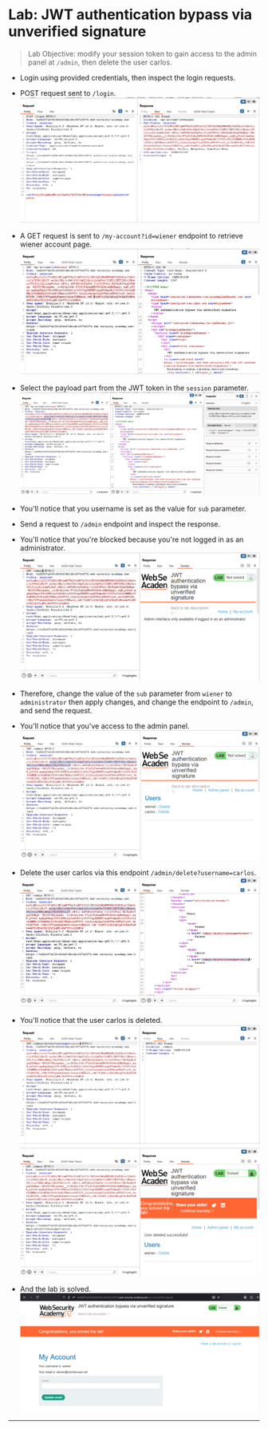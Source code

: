 # Lab: JWT authentication bypass via unverified signature

> Lab Objective: modify your session token to gain access to the admin panel at `/admin`, then delete the user carlos.

- Login using provided credentials, then inspect the login requests.

- POST request sent to `/login`.
  ![1st screenshot](./attachments/1.png)

- A GET request is sent to `/my-account?id=wiener` endpoint to retrieve wiener account page.
  ![2nd screenshot](./attachments/2.png)

- Select the payload part from the JWT token in the `session` parameter.
  ![3rd screenshot](./attachments/3.png)

- You'll notice that you username is set as the value for `sub` parameter.

- Send a request to `/admin` endpoint and inspect the response.

- You'll notice that you're blocked because you're not logged in as an administrator.
  ![4th screenshot](./attachments/4.png)

- Therefore, change the value of the `sub` parameter from `wiener` to `administrator` then apply changes, and change the endpoint to `/admin`, and send the request.

- You'll notice that you've access to the admin panel.
  ![5th screenshot](./attachments/5.png)

- Delete the user carlos via this endpoint `/admin/delete?username=carlos`.
  ![6th screenshot](./attachments/6.png)

- You'll notice that the user carlos is deleted.
  ![7th screenshot](./attachments/7.png)
  ![8th screenshot](./attachments/8.png)

- And the lab is solved.
  ![9th screenshot](./attachments/9.png)

---
